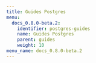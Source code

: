 ```yaml
---
title: Guides Postgres
menu:
  docs_0.8.0-beta.2:
    identifier: postgres-guides
    name: Guides Postgres
    parent: guides
    weight: 10
menu_name: docs_0.8.0-beta.2
---
```

